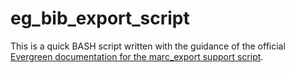 # eg_bib_export_script
This is a quick BASH script written with the guidance of the official [Evergreen documentation for the marc_export support script](http://docs.evergreen-ils.org/2.7/_support_scripts.html#_marc_export_exporting_bibliographic_records_into_marc_files).
